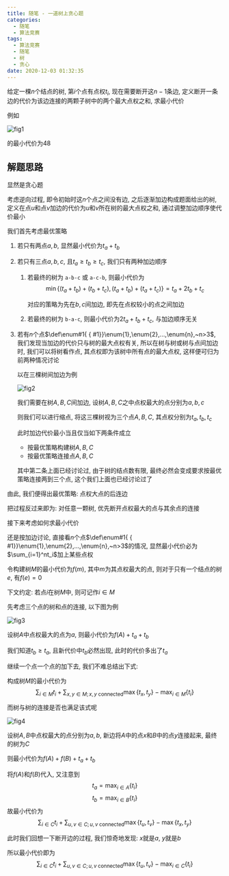 ```yaml
---
title: 随笔 - 一道树上贪心题
categories:
  - 随笔
  - 算法竞赛
tags:
  - 算法竞赛
  - 随笔
  - 树
  - 贪心
date: 2020-12-03 01:32:35
---
```


给定一棵$n$个结点的树, 第$i$个点有点权$t_i$, 现在需要断开这$n-1$条边, 定义断开一条边的代价为该边连接的两颗子树中的两个最大点权之和, 求最小代价

<!-- more -->

例如

![fig1](fig1.svg)

的最小代价为$48$

## 解题思路

显然是贪心题

考虑逆向过程, 即令初始时这$n$个点之间没有边, 之后逐渐加边构成题面给出的树, 定义在点$u$和点$v$加边的代价为$u$和$v$所在树的最大点权之和, 通过调整加边顺序使代价最小

我们首先考虑最优策略

1. 若只有两点$a,b$, 显然最小代价为$t_a+t_b$
1. 若只有三点$a,b,c$, 且$t_a\geqslant t_b\geqslant t_c$, 我们只有两种加边顺序

   1. 若最终的树为 `a-b-c` 或 `a-c-b`, 则最小代价为
      $$\min\{(t_a+t_b)+(t_b+t_c),(t_a+t_b)+(t_a+t_c)\}=t_a+2t_b+t_c$$

      对应的策略为先在$b,c$间加边, 即先在点权较小的点之间加边

   1. 若最终的树为 `b-a-c`, 则最小代价为$2t_a+t_b+t_c$, 与加边顺序无关

1. 若有$n$个点$\def\enum#1{ { #1}}\enum{1},\enum{2},...,\enum{n},~n>3$, 我们发现当加边的代价只与树的最大点权有关, 所以在树与树或树与点间加边时, 我们可以将树看作点, 其点权即为该树中所有点的最大点权, 这样便可归为前两种情况讨论

   以在三棵树间加边为例

   ![fig2](fig2.svg)

   我们需要在树$A,B,C$间加边, 设树$A,B,C$之中点权最大的点分别为$a,b,c$

   则我们可以进行缩点, 将这三棵树视为三个点$A,B,C$, 其点权分别为$t_a,t_b,t_c$

   此时加边代价最小当且仅当如下两条件成立

   - 按最优策略构建树$A,B,C$
   - 按最优策略连接点$A,B,C$

   其中第二条上面已经讨论过, 由于树的结点数有限, 最终必然会变成要求按最优策略连接两到三个点, 这个我们上面也已经讨论过了

由此, 我们便得出最优策略: 点权大点的后连边

把过程反过来即为: 对任意一颗树, 优先断开点权最大的点与其余点的连接

接下来考虑如何求最小代价

还是按加边讨论, 直接看$n$个点$\def\enum#1{ { #1}}\enum{1},\enum{2},...,\enum{n},~n>3$的情况, 显然最小代价必为$\sum_{i=1}^nt_i$加上某些点权

令构建树$M$的最小代价为$f(m)$, 其中$m$为其点权最大的点, 则对于只有一个结点的树$e$, 有$f(e)=0$

下文约定: 若点$i$在树$M$中, 则可记作$i\in M$

先考虑三个点的树和点的连接, 以下图为例

![fig3](fig3.svg)

设树$A$中点权最大的点为$a$, 则最小代价为$f(A)+t_a+t_b$

我们知道$t_b\geqslant t_a$, 且新代价中$t_b$必然出现, 此时的代价多出了$t_a$

继续一个点一个点的加下去, 我们不难总结出下式:

构成树$M$的最小代价为
$$\sum_{i\in M}t_i+\sum_{x,y\in M;x,y~\text{connected}}\max\{t_x,t_y\}-\max_{i\in M}\{t_i\}$$

而树与树的连接是否也满足该式呢

![fig4](fig4.svg)

设树$A,B$中点权最大的点分别为$a,b$, 新边将$A$中的点$x$和$B$中的点$y$连接起来, 最终的树为$C$

则最小代价为$f(A)+f(B)+t_a+t_b$

将$f(A)$和$f(B)$代入, 又注意到
$$t_a=\max_{i\in A}\{t_i\}$$
$$t_b=\max_{i\in B}\{t_i\}$$
故最小代价为
$$\sum_{i\in C}t_i+\sum_{u,v\in C;u,v~\text{connected}}\max\{t_u,t_v\}-\max\{t_x,t_y\}$$

此时我们回想一下断开边的过程, 我们惊奇地发现: $x$就是$a$, $y$就是$b$

所以最小代价即为
$$\sum_{i\in C}t_i+\sum_{u,v\in C;u,v~\text{connected}}\max\{t_u,t_v\}-\max_{i\in C}\{t_i\}$$
